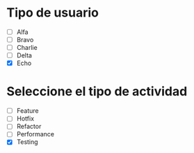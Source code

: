 # Tipo de usuario

- [ ] Alfa
- [ ] Bravo
- [ ] Charlie
- [ ] Delta
- [x] Echo

# Seleccione el tipo de actividad

- [ ] Feature
- [ ] Hotfix
- [ ] Refactor
- [ ] Performance
- [x] Testing
